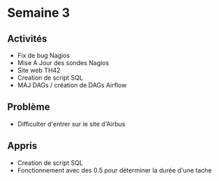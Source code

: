 # Semaine 3

## Activités
- Fix de bug Nagios
- Mise A Jour des sondes Nagios  
- Site web TH42
- Creation de script SQL
- MAJ DAGs / création de DAGs Airflow
  
## Problème
- Difficulter d'entrer sur le site d'Airbus

## Appris
- Creation de script SQL
- Fonctionnement avec des 0.5 pour déterminer la durée d'une tache 

